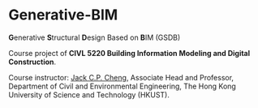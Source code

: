 # Generative-BIM
**G**enerative **S**tructural **D**esign Based on **B**IM (GSDB)

Course project of **CIVL 5220 Building Information Modeling and Digital Construction**.  

Course instructor: [Jack C.P. Cheng](https://facultyprofiles.hkust.edu.hk/profiles.php?profile=jack-chin-pang-cheng-cejcheng), Associate Head and Professor, Department of Civil and Environmental Engineering, The Hong Kong University of Science and Technology (HKUST).

